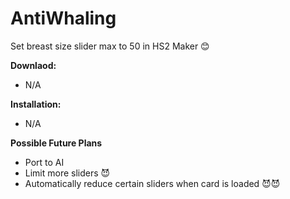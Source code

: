 # AntiWhaling
Set breast size slider max to 50 in HS2 Maker 😊

**Downlaod:**
 - N/A

**Installation:**
 - N/A

**Possible Future Plans**
 - Port to AI
 - Limit more sliders 😈
 - Automatically reduce certain sliders when card is loaded 😈😈
